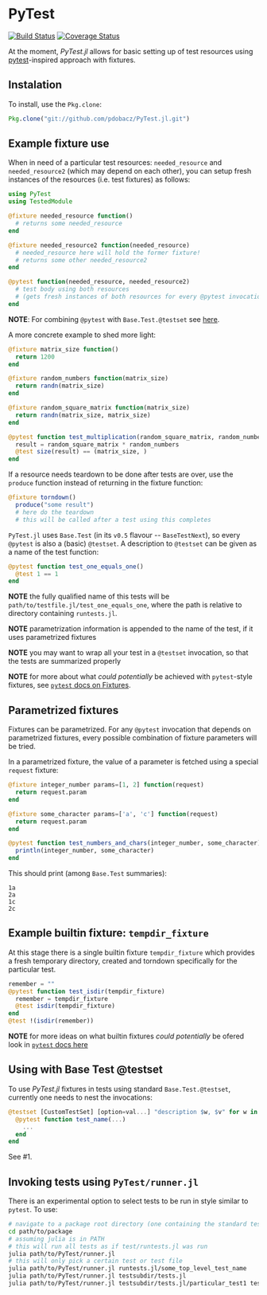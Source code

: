 # PyTest

[![Build Status](https://travis-ci.org/pdobacz/PyTest.jl.svg?branch=master)](https://travis-ci.org/pdobacz/PyTest.jl)
[![Coverage Status](https://coveralls.io/repos/github/pdobacz/PyTest.jl/badge.svg?branch=master)](https://coveralls.io/github/pdobacz/PyTest.jl?branch=master)

At the moment, *PyTest.jl* allows for basic setting up of test resources using [pytest](http://doc.pytest.org/en/latest/index.html#)-inspired approach with fixtures.

## Instalation

To install, use the `Pkg.clone`:

```julia
Pkg.clone("git://github.com/pdobacz/PyTest.jl.git")
```

## Example fixture use

When in need of a particular test resources: `needed_resource` and `needed_resource2` (which may depend on each other), you can setup fresh instances of the resources (i.e. test fixtures) as follows:

```julia
using PyTest
using TestedModule

@fixture needed_resource function()
  # returns some needed_resource
end

@fixture needed_resource2 function(needed_resource)
  # needed_resource here will hold the former fixture!
  # returns some other needed_resource2
end

@pytest function(needed_resource, needed_resource2)
  # test body using both resources
  # (gets fresh instances of both resources for every @pytest invocation)
end
```

**NOTE**: For combining `@pytest` with `Base.Test.@testset` see [here](https://github.com/pdobacz/PyTest.jl#using-with-base-test-testset).

A more concrete example to shed more light:

```julia
@fixture matrix_size function()
  return 1200
end

@fixture random_numbers function(matrix_size)
  return randn(matrix_size)
end

@fixture random_square_matrix function(matrix_size)
  return randn(matrix_size, matrix_size)
end

@pytest function test_multiplication(random_square_matrix, random_numbers, matrix_size)
  result = random_square_matrix * random_numbers
  @test size(result) == (matrix_size, )
end
```

If a resource needs teardown to be done after tests are over, use the `produce` function instead of returning in the fixture function:

```julia
@fixture torndown()
  produce("some result")
  # here do the teardown
  # this will be called after a test using this completes
```

`PyTest.jl` uses `Base.Test` (in its `v0.5` flavour -- `BaseTestNext`), so every `@pytest` is also a (basic) `@testset`. A description to `@testset` can be given as a name of the test function:

```julia
@pytest function test_one_equals_one()
  @test 1 == 1
end
```

**NOTE** the fully qualified name of this tests will be `path/to/testfile.jl/test_one_equals_one`, where the path is relative to directory containing `runtests.jl`.

**NOTE** parametrization information is appended to the name of the test, if it uses parametrized fixtures

**NOTE** you may want to wrap all your test in a `@testset` invocation, so that the tests are summarized properly

**NOTE** for more about what _could potentially_ be achieved with `pytest`-style fixtures, see [`pytest` docs on Fixtures](http://doc.pytest.org/en/latest/fixture.html).

## Parametrized fixtures

Fixtures can be parametrized. For any `@pytest` invocation that depends on parametrized fixtures, every possible combination of fixture parameters will be tried.

In a parametrized fixture, the value of a parameter is fetched using a special `request` fixture:

```julia
@fixture integer_number params=[1, 2] function(request)
  return request.param
end

@fixture some_character params=['a', 'c'] function(request)
  return request.param
end

@pytest function test_numbers_and_chars(integer_number, some_character)
  println(integer_number, some_character)
end
```

This should print (among `Base.Test` summaries):
```
1a
2a
1c
2c
```

## Example builtin fixture: `tempdir_fixture`

At this stage there is a single builtin fixture `tempdir_fixture` which provides a fresh temporary directory, created and torndown specifically for the particular test.

```julia
remember = ""
@pytest function test_isdir(tempdir_fixture)
  remember = tempdir_fixture
  @test isdir(tempdir_fixture)
end
@test !(isdir(remember))
```

**NOTE** for more ideas on what builtin fixtures _could potentially_ be ofered look in [`pytest` docs here](http://doc.pytest.org/en/latest/builtin.html#builtin-fixtures-function-arguments)

## Using with Base Test @testset

To use *PyTest.jl* fixtures in tests using standard `Base.Test.@testset`, currently one needs to nest the invocations:

```julia
@testset [CustomTestSet] [option=val...] "description $w, $v" for w in ..., v in ...
  @pytest function test_name(...)
    ...
  end
end
```

See #1.

## Invoking tests using `PyTest/runner.jl`

There is an experimental option to select tests to be run in style similar to `pytest`. To use:

```sh
# navigate to a package root directory (one containing the standard test/runtests.jl)
cd path/to/package
# assuming julia is in PATH
# this will run all tests as if test/runtests.jl was run
julia path/to/PyTest/runner.jl
# this will only pick a certain test or test file
julia path/to/PyTest/runner.jl runtests.jl/some_top_level_test_name
julia path/to/PyTest/runner.jl testsubdir/tests.jl
julia path/to/PyTest/runner.jl testsubdir/tests.jl/particular_test1 testsubdir/tests.jl/particular_test2
```
